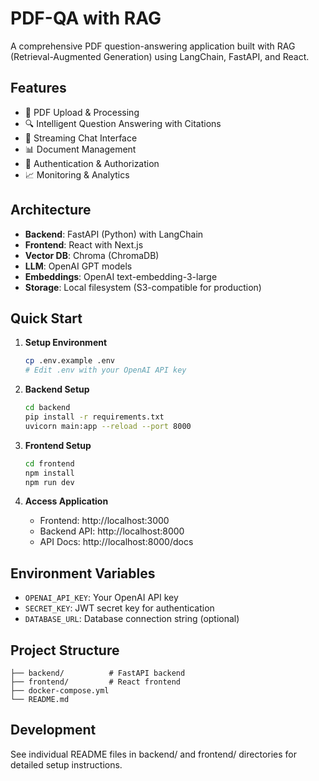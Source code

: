 # PDF-QA with RAG

A comprehensive PDF question-answering application built with RAG (Retrieval-Augmented Generation) using LangChain, FastAPI, and React.

## Features

- 📄 PDF Upload & Processing
- 🔍 Intelligent Question Answering with Citations
- 💬 Streaming Chat Interface
- 📊 Document Management
- 🔐 Authentication & Authorization
- 📈 Monitoring & Analytics

## Architecture

- **Backend**: FastAPI (Python) with LangChain
- **Frontend**: React with Next.js
- **Vector DB**: Chroma (ChromaDB)
- **LLM**: OpenAI GPT models
- **Embeddings**: OpenAI text-embedding-3-large
- **Storage**: Local filesystem (S3-compatible for production)

## Quick Start

1. **Setup Environment**
   ```bash
   cp .env.example .env
   # Edit .env with your OpenAI API key
   ```

2. **Backend Setup**
   ```bash
   cd backend
   pip install -r requirements.txt
   uvicorn main:app --reload --port 8000
   ```

3. **Frontend Setup**
   ```bash
   cd frontend
   npm install
   npm run dev
   ```

4. **Access Application**
   - Frontend: http://localhost:3000
   - Backend API: http://localhost:8000
   - API Docs: http://localhost:8000/docs

## Environment Variables

- `OPENAI_API_KEY`: Your OpenAI API key
- `SECRET_KEY`: JWT secret key for authentication
- `DATABASE_URL`: Database connection string (optional)

## Project Structure

```
├── backend/          # FastAPI backend
├── frontend/         # React frontend
├── docker-compose.yml
└── README.md
```

## Development

See individual README files in backend/ and frontend/ directories for detailed setup instructions.
